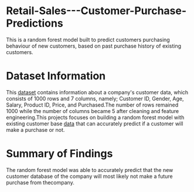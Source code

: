 # Retail-Sales---Customer-Purchase-Predictions
This is a random forest model built to predict customers purchasing behaviour of new customers, based on past purchase history of existing customers.

# Dataset Information
This [dataset](https://github.com/KiitanTheAnalyst/Retail-Sales---Customer-Purchase-Predictions/blob/main/Datasets/retail_sales.csv) contains information about a company's customer data, which consists of 1000 rows and 7 columns, namely; Customer ID, Gender, Age, Salary, Product ID, Price, and Purchased.The number of rows remained 1000 while the number of columns became 5 after cleaning and feature engineering.This projects focuses on building a random forest model with existing customer base [data]() that can accurately predict if a customer will make a purchase or not.

# Summary of Findings
The random forest model was able to accurately predict that the new customer database of the company will most likely not make a future purchase from thecompany.
